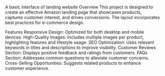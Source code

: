 A basic interface of landing website 
Overview
This project is designed to create an effective Amazon landing page that showcases products, captures customer interest, and drives conversions. The layout incorporates best practices for e-commerce design.

Features
Responsive Design: Optimized for both desktop and mobile devices.
High-Quality Images: Includes multiple images per product, highlighting features and lifestyle usage.
SEO Optimization: Uses relevant keywords in titles and descriptions to improve visibility.
Customer Reviews Section: Displays positive feedback and ratings from customers.
FAQs Section: Addresses common questions to alleviate customer concerns.
Cross-Selling Opportunities: Suggests related products to enhance customer experience.
